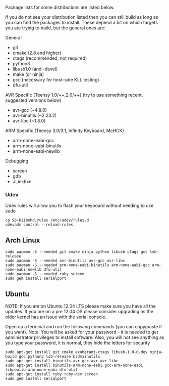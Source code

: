 Package lists for some distributions are listed below.

If you do not see your distribution listed then you can still build as long as you can find the packages to install. These depend a bit on which targets you are trying to build, but the general ones are:

General

- git
- cmake (2.8 and higher)
- ctags (recommended, not required)
- python3
- libusb1.0 (and -devel)
- make (or ninja)
- gcc (necessary for host-side KLL testing)
- dfu-util

AVR Specific (Teensy 1.0/++,2.0/++) (try to use something recent, suggested
versions below)

- avr-gcc (~4.8.0)
- avr-binutils (~2.23.2)
- avr-libc (~1.8.0)

ARM Specific (Teensy 3.0/3.1, Infinity Keyboard, McHCK)

- arm-none-eabi-gcc
- arm-none-eabi-binutils
- arm-none-eabi-newlib

Debugging

- screen
- gdb
- JLinkExe

### Udev

Udev rules will allow you to flash your keyboard without needing to use sudo

```
cp 98-kiibohd.rules /etc/udev/rules.d
udevadm control --reload-rules
```

## Arch Linux

```
sudo pacman -S --needed git cmake ninja python libusb ctags gcc lsb-release
sudo pacman -S --needed avr-binutils avr-gcc avr-libc
sudo pacman -S --needed arm-none-eabi-binutils arm-none-eabi-gcc arm-none-eabi-newlib dfu-util
sudo pacman -S --needed ruby screen
sudo gem install serialport
```

## Ubuntu

NOTE: If you are on Ubuntu 12.04 LTS please make sure you have all the updates. If you are on a pre 12.04 OS please consider upgrading as the older kernel has an issue with the serial console.

Open up a terminal and run the following commands (you can copy/paste if you want). Note: You will be asked for your password - it is needed to get administrator privileges to install software. Also, you will not see anything as you type your password, it is normal, they hide the letters for security

```
sudo apt-get install git cmake exuberant-ctags libusb-1.0-0-dev ninja-build gcc python3 lsb-release bsdmainutils
sudo apt-get install binutils-avr gcc-avr avr-libc
sudo apt-get install binutils-arm-none-eabi gcc-arm-none-eabi libnewlib-arm-none-eabi dfu-util
sudo apt-get install ruby ruby-dev screen
sudo gem install serialport
```
